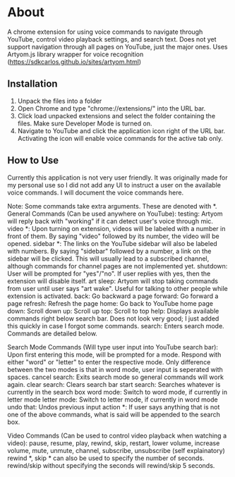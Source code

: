 # About
A chrome extension for using voice commands to navigate through YouTube, control video playback settings, and search text. Does not yet support navigation through all pages on YouTube, just the major ones. Uses Artyom.js library wrapper for voice recognition (https://sdkcarlos.github.io/sites/artyom.html)

## Installation
1. Unpack the files into a folder
2. Open Chrome and type "chrome://extensions/" into the URL bar.
3. Click load unpacked extensions and select the folder containing the files. Make sure Developer Mode is turned on.
4. Navigate to YouTube and click the application icon right of the URL bar. Activating the icon will enable voice commands for the active tab only.

## How to Use
Currently this application is not very user friendly. It was originally made for my personal use so I did not add any UI to instruct a user on the available voice commands. I will document the voice commands here.

Note: Some commands take extra arguments. These are denoted with *.
General Commands (Can be used anywhere on YouTube):
    testing: Artyom will reply back with "working" if it can detect user's voice through mic.
    video *: Upon turning on extension, videos will be labeled with a number in front of them. By saying "video" followed by its number, the video will be opened.
    sidebar *: The links on the YouTube sidebar will also be labeled with numbers. By saying "sidebar" followed by a number, a link on the sidebar will be clicked. This will usually lead to a subscribed channel, although commands for channel pages are not implemented yet.
    shutdown: User will be prompted for "yes"/"no". If user replies with yes, then the extension will disable itself.
    art sleep: Artyom will stop taking commands from user until user says "art wake". Useful for talking to other people while extension is activated.
    back: Go backward a page
    forward: Go forward a page
    refresh: Refresh the page
    home: Go back to YouTube home page
    down: Scroll down
    up: Scroll up
    top: Scroll to top
    help: Displays available commands right below search bar. Does not look very good; I just added this quickly in case I forgot some commands.
    search: Enters search mode. Commands are detailed below.
    
Search Mode Commands (Will type user input into YouTube search bar):
    Upon first entering this mode, will be prompted for a mode. Respond with either "word" or "letter" to enter the respective mode. Only difference between the two modes is that in word mode, user input is seperated with spaces.
    cancel search: Exits search mode so general commands will work again.
    clear search: Clears search bar
    start search: Searches whatever is currently in the search box
    word mode: Switch to word mode, if currently in letter mode
    letter mode: Switch to letter mode, if currently in word mode
    undo that: Undos previous input action
    *: If user says anything that is not one of the above commands, what is said will be appended to the search box.
    
Video Commands (Can be used to control video playback when watching a video):
    pause, resume, play, rewind, skip, restart, lower volume, increase volume, mute, unmute, channel, subscribe, unsubscribe (self explainatory)
    rewind *, skip * can also be used to specify the number of seconds. rewind/skip without specifying the seconds will rewind/skip 5 seconds.